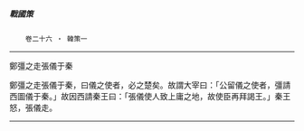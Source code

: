 

##### 戰國策
　　`卷二十六 ‧ 韓策一`

* * *

鄭彊之走張儀于秦

鄭彊之走張儀于秦，曰儀之使者，必之楚矣。故謂大宰曰：「公留儀之使者，彊請西圖儀于秦。」故因西請秦王曰：「張儀使人致上庸之地，故使臣再拜謁王。」秦王怒，張儀走。

* * *

